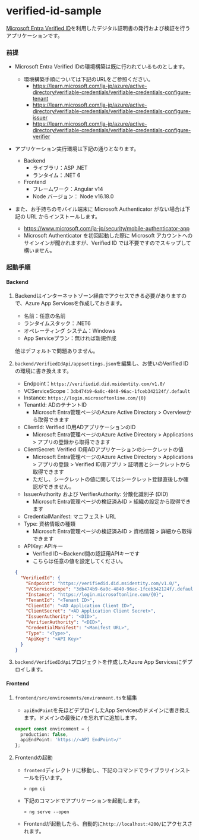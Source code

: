 # verified-id-sample
[Microsoft Entra Verified ID](https://learn.microsoft.com/ja-jp/azure/active-directory/verifiable-credentials/decentralized-identifier-overview)を利用したデジタル証明書の発行および検証を行うアプリケーションです。

### 前提
- Microsoft Entra Verified IDの環境構築は既に行われているものとします。
  - 環境構築手順については下記のURLをご参照ください。
    - https://learn.microsoft.com/ja-jp/azure/active-directory/verifiable-credentials/verifiable-credentials-configure-tenant
    - https://learn.microsoft.com/ja-jp/azure/active-directory/verifiable-credentials/verifiable-credentials-configure-issuer
    - https://learn.microsoft.com/ja-jp/azure/active-directory/verifiable-credentials/verifiable-credentials-configure-verifier

- アプリケーション実行環境は下記の通りとなります。
  - Backend
    - ライブラリ：ASP .NET
    - ランタイム：.NET 6
  - Frontend
    - フレームワーク：Angular v14
    - Node バージョン： Node v16.18.0

- また、お手持ちのモバイル端末に Microsoft Authenticator がない場合は下記の URL からインストールします。
   - https://www.microsoft.com/ja-jp/security/mobile-authenticator-app
   - Microsoft Authenticator を初回起動した際に Microsoft アカウントへのサインインが聞かれますが、Verified ID では不要ですのでスキップして構いません。

### 起動手順
#### Backend
1. Backendはインターネットゾーン経由でアクセスできる必要がありますので、Azure App Servicesを作成しておきます。
    - 名前：任意の名前
    - ランタイムスタック：.NET6
    - オペレーティング システム：Windows
    - App Serviceプラン：無ければ新規作成

    他はデフォルトで問題ありません。

1. `backend/VerifiedIdApi/appsettings.json`を編集し、お使いのVerified IDの環境に書き換えます。
    - Endpoint：`https://verifiedid.did.msidentity.com/v1.0/`
    - VCServiceScope：`3db474b9-6a0c-4840-96ac-1fceb342124f/.default`
    - Instance: `https://login.microsoftonline.com/{0}`
    - TenantId: ADのテナントID
        - Microsoft Entra管理ページのAzure Active Directory > Overviewから取得できます
    - ClientId: Verified ID用ADアプリケーションのID
        - Microsoft Entra管理ページのAzure Active Directory > Applications > アプリの登録から取得できます
    - ClientSecret: Verified ID用ADアプリケーションのシークレットの値
        - Microsoft Entra管理ページのAzure Active Directory > Applications > アプリの登録 > Verified ID用アプリ > 証明書とシークレットから取得できます
        - ただし、シークレットの値に関してはシークレット登録直後しか確認ができません。
    - IssuerAuthority および VerifierAuthority: 分散化識別子 (DID)
        - Microsoft Entra管理ページの検証済みID > 組織の設定から取得できます
    - CredentialManifest: マニフェスト URL
    - Type: 資格情報の種類
        - Microsoft Entra管理ページの検証済みID > 資格情報 > 詳細から取得できます
    - APIKey: APIキー
        - Verified ID～Backend間の認証用APIキーです
        - こちらは任意の値を設定してください。

    ```json
    {
      "VerifiedId": {
        "Endpoint": "https://verifiedid.did.msidentity.com/v1.0/",
        "VCServiceScope": "3db474b9-6a0c-4840-96ac-1fceb342124f/.default",
        "Instance": "https://login.microsoftonline.com/{0}",
        "TenantId": "<Tenant ID>",
        "ClientId": "<AD Application Client ID>",
        "ClientSecret": "<AD Application Client Secret>",
        "IssuerAuthority": "<DID>",
        "VerifierAuthority": "<DID>",
        "CredentialManifest": "<Manifest URL>",
        "Type": "<Type>",
        "ApiKey": "<API Key>"
      }
    }
    ```
 1. `backend/VerifiedIdApi`プロジェクトを作成したAzure App Servicesにデプロイします。
 
 #### Frontend
 1. `frontend/src/environemnts/environment.ts`を編集
    - `apiEndPoint`を先ほどデプロイしたApp Servicesのドメインに書き換えます。ドメインの最後に`/`を忘れずに追加します。
    
    ```ts
    export const environment = {
      production: false,
      apiEndPoint: 'https://<API EndPoint>/'
    };
    ```
 1. Frontendの起動
    - `frontend`ディレクトリに移動し、下記のコマンドでライブラリインストールを行います。
      ```
      > npm ci
      ```
    - 下記のコマンドでアプリケーションを起動します。
      ```
      > ng serve --open
      ```
    - Frontendが起動したら、自動的に`http://localhost:4200/`にアクセスされます。
